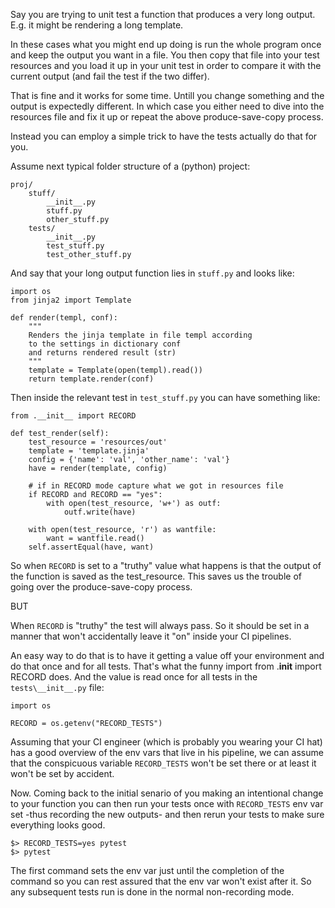 Say you are trying to unit test a function that produces a very long output.
E.g. it might be rendering a long template.

In these cases what you might end up doing is run the whole program once and keep the output you want in a file. You then copy that file into your test resources and you load it up in your unit test in order to compare it with the current output (and fail the test if the two differ).

That is fine and it works for some time. Untill you change something and the output is expectedly different. In which case you either need to dive into the resources file and fix it up or repeat the above produce-save-copy process.

Instead you can employ a simple trick to have the tests actually do that for you.

Assume next typical folder structure of a (python) project:

    proj/
        stuff/
            __init__.py
            stuff.py
            other_stuff.py
        tests/
            __init__.py
            test_stuff.py
            test_other_stuff.py

And say that your long output function lies in `stuff.py` and looks like:

    import os
    from jinja2 import Template

    def render(templ, conf):
        """
        Renders the jinja template in file templ according
        to the settings in dictionary conf
        and returns rendered result (str)
        """
        template = Template(open(templ).read())
        return template.render(conf)


Then inside the relevant test in `test_stuff.py` you can have something like:

    from .__init__ import RECORD

    def test_render(self):
        test_resource = 'resources/out'
        template = 'template.jinja'
        config = {'name': 'val', 'other_name': 'val'}
        have = render(template, config)

        # if in RECORD mode capture what we got in resources file
        if RECORD and RECORD == "yes":
            with open(test_resource, 'w+') as outf:
                outf.write(have)

        with open(test_resource, 'r') as wantfile:
            want = wantfile.read()
        self.assertEqual(have, want)


So when `RECORD` is set to a "truthy" value what happens is that the output of the function is saved as the test_resource. This saves us the trouble of going over the produce-save-copy process.

BUT

When `RECORD` is "truthy" the test will always pass. So it should be set in a manner that won't accidentally leave it "on" inside your CI pipelines.

An easy way to do that is to have it getting a value off your environment and do 
that once and for all tests. That's what the funny import 
    from .__init__ import RECORD 
does. And the value is read once for all tests in the `tests\__init__.py` file:


    import os

    RECORD = os.getenv("RECORD_TESTS")


Assuming that your CI engineer (which is probably you wearing your CI hat) has a good overview of the env vars that live in his pipeline, we can assume that the conspicuous variable `RECORD_TESTS` won't be set there or at least it won't be set by accident.

Now. Coming back to the initial senario of you making an intentional change to your function you can then run your tests once with `RECORD_TESTS` env var set -thus recording the new outputs- and then rerun your tests to make sure everything looks good.

    $> RECORD_TESTS=yes pytest
    $> pytest

The first command sets the env var just until the completion of the command so you can rest assured that the env var won't exist after it. So any subsequent tests run is done in the normal non-recording mode.
